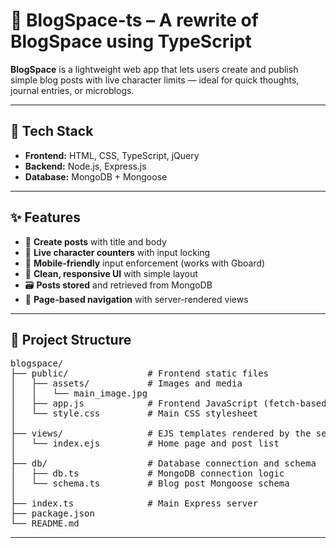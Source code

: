 # 📝 BlogSpace-ts – A rewrite of BlogSpace using TypeScript
**BlogSpace** is a lightweight web app that lets users create and publish simple blog posts with live character limits — ideal for quick thoughts, journal entries, or microblogs.

---

## 🔧 Tech Stack

- **Frontend:** HTML, CSS, TypeScript, jQuery  
- **Backend:** Node.js, Express.js  
- **Database:** MongoDB + Mongoose  

---

## ✨ Features

- 📝 **Create posts** with title and body  
- 🔢 **Live character counters** with input locking  
- 📱 **Mobile-friendly** input enforcement (works with Gboard)  
- 🎨 **Clean, responsive UI** with simple layout  
- 🗃️ **Posts stored** and retrieved from MongoDB  
- 🧱 **Page-based navigation** with server-rendered views  

---

## 📁 Project Structure
<pre>
blogspace/
├── public/               # Frontend static files
│   ├── assets/           # Images and media
│   │   └── main_image.jpg
│   ├── app.js            # Frontend JavaScript (fetch-based UI actions)
│   └── style.css         # Main CSS stylesheet
│
├── views/                # EJS templates rendered by the server
│   └── index.ejs         # Home page and post list
│
├── db/                   # Database connection and schema
│   ├── db.ts             # MongoDB connection logic
│   └── schema.ts         # Blog post Mongoose schema
│
├── index.ts              # Main Express server
├── package.json
└── README.md
</pre>

---

